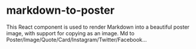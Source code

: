 # markdown-to-poster
This React component is used to render Markdown into a beautiful poster image, with support for copying as an image. Md to Poster/Image/Quote/Card/Instagram/Twitter/Facebook...
